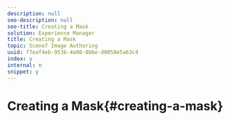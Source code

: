 ```yaml
---
description: null
seo-description: null
seo-title: Creating a Mask
solution: Experience Manager
title: Creating a Mask
topic: Scene7 Image Authoring
uuid: f7eaf4eb-953b-4a00-8bbe-d0058e5a63c4
index: y
internal: n
snippet: y
---
```


# Creating a Mask{#creating-a-mask}

